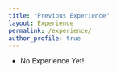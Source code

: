 ```yaml
---
title: "Previous Experience"
layout: Experience
permalink: /experience/
author_profile: true
---
```

* No Experience Yet!
